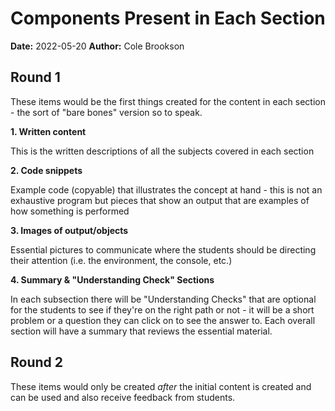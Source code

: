 # Components Present in Each Section

**Date:** 2022-05-20
**Author:** Cole Brookson

## Round 1

These items would be the first things created for the content in each section - the sort of "bare bones" version so to speak.

**1. Written content**

This is the written descriptions of all the subjects covered in each section

**2. Code snippets**

Example code (copyable) that illustrates the concept at hand - this is not an exhaustive program but pieces that show an output that are examples of how something is performed

**3. Images of output/objects**

Essential pictures to communicate where the students should be directing their attention (i.e. the environment, the console, etc.)

**4. Summary & "Understanding Check" Sections**

In each subsection there will be "Understanding Checks" that are optional for the students to see if they're on the right path or not - it will be a short problem or a question they can click on to see the answer to. Each overall section will have a summary that reviews the essential material. 

## Round 2

These items would only be created *after* the initial content is created and can be used and also receive feedback from students. 

